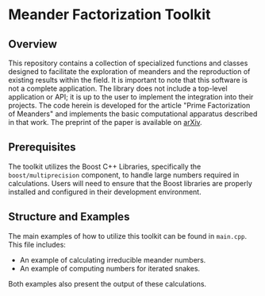 # Meander Factorization Toolkit

## Overview
This repository contains a collection of specialized functions and classes designed to facilitate the exploration of meanders and the reproduction of existing results within the field. It is important to note that this software is not a complete application. The library does not include a top-level application or API; it is up to the user to implement the integration into their projects.
The code herein is developed for the article "Prime Factorization of Meanders" and implements the basic computational apparatus described in that work. The preprint of the paper is available on [arXiv](https://arxiv.org/abs/2112.10289).

## Prerequisites
The toolkit utilizes the Boost C++ Libraries, specifically the `boost/multiprecision` component, to handle large numbers required in calculations. Users will need to ensure that the Boost libraries are properly installed and configured in their development environment.

## Structure and Examples
The main examples of how to utilize this toolkit can be found in `main.cpp`. This file includes:
- An example of calculating irreducible meander numbers.
- An example of computing numbers for iterated snakes.

Both examples also present the output of these calculations.
